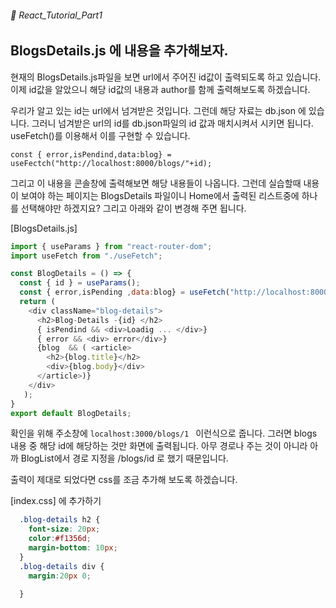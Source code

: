 ###### 🌵 React_Tutorial_Part1

## BlogsDetails.js 에 내용을 추가해보자. 

현재의 BlogsDetails.js파일을 보면 url에서 주어진 id값이 출력되도록 하고 있습니다. 이제 id값을 알았으니 해당 id값의 내용과 author를 함께 출력해보도록 하겠습니다.  

우리가 알고 있는 id는 url에서 넘겨받은 것입니다. 그런데 해당 자료는 db.json 에 있습니다. 그러니 넘겨받은 url의 id를 db.json파일의 id 값과 매치시켜서 시키면 됩니다.  useFetch()를 이용해서 이를 구현할 수 있습니다. 
```   
const { error,isPendind,data:blog} = useFectch("http://localhost:8000/blogs/"+id);
```
그리고 이 내용을 콘솔창에 출력해보면 해당 내용들이 나옵니다. 그런데 실습할때 내용이 보여야 하는 페이지는 BlogsDetails 파일이니 Home에서 출력된 리스트중에 하나를 선택해야만 하겠지요? 
그리고 아래와 같이 변경해 주면 됩니다.   

[BlogsDetails.js]   
``` javascript
import { useParams } from "react-router-dom";
import useFetch from "./useFetch";

const BlogDetails = () => {
  const { id } = useParams();
  const { error,isPending ,data:blog} = useFetch("http://localhost:8000/blogs/"+id);
  return ( 
    <div className="blog-details">
      <h2>Blog-Details -{id} </h2>
      { isPendind && <div>Loadig ... </div>} 
      { error && <div> error</div>} 
      {blog  && ( <article>  
        <h2>{blog.title}</h2> 
        <div>{blog.body}</div>
      </article>)}
    </div>
   );
}
export default BlogDetails;  
```      
확인을 위해 주소창에 ```localhost:3000/blogs/1 ``` 이런식으로 줍니다. 그러면 blogs 내용 중 해당 id에 해당하는 것만 화면에 출력됩니다. 아무 경로나 주는 것이 아니라 아까 BlogList에서 경로 지정을 /blogs/id 로 했기 때문입니다.  


출력이 제대로 되었다면 css를 조금 추가해 보도록 하겠습니다. 

[index.css] 에 추가하기  
``` css
  .blog-details h2 {
    font-size: 20px;
    color:#f1356d;
    margin-bottom: 10px;
  }
  .blog-details div {
    margin:20px 0;

  }

```


